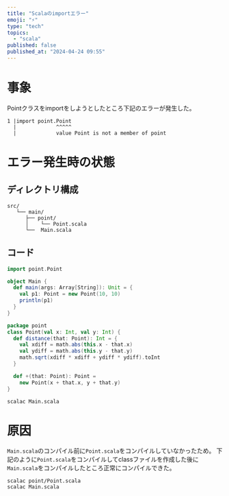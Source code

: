 ```yaml
---
title: "Scalaのimportエラー"
emoji: "⚡"
type: "tech"
topics:
  - "scala"
published: false
published_at: "2024-04-24 09:55"
---
```


# 事象
Pointクラスをimportをしようとしたところ下記のエラーが発生した。
```
1 |import point.Point
  |             ^^^^^
  |             value Point is not a member of point
```

# エラー発生時の状態
## ディレクトリ構成
```
src/
   └── main/
      ├── point/
      │    └── Point.scala
      └──  Main.scala
```
## コード
```scala:Main.scala
import point.Point

object Main {
  def main(args: Array[String]): Unit = {
    val p1: Point = new Point(10, 10)
    println(p1)
  }
}
```

```scala:Point.scala
package point
class Point(val x: Int, val y: Int) {
  def distance(that: Point): Int = {
    val xdiff = math.abs(this.x - that.x)
    val ydiff = math.abs(this.y - that.y)
    math.sqrt(xdiff * xdiff + ydiff * ydiff).toInt
  }

  def +(that: Point): Point =
    new Point(x + that.x, y + that.y)
}
```

```zsh:実行コマンド
scalac Main.scala
```

# 原因
`Main.scala`のコンパイル前に`Point.scala`をコンパイルしていなかったため。
下記のように`Point.scala`をコンパイルしてclassファイルを作成した後に`Main.scala`をコンパイルしたところ正常にコンパイルできた。
```zsh:
scalac point/Point.scala
scalac Main.scala
```
